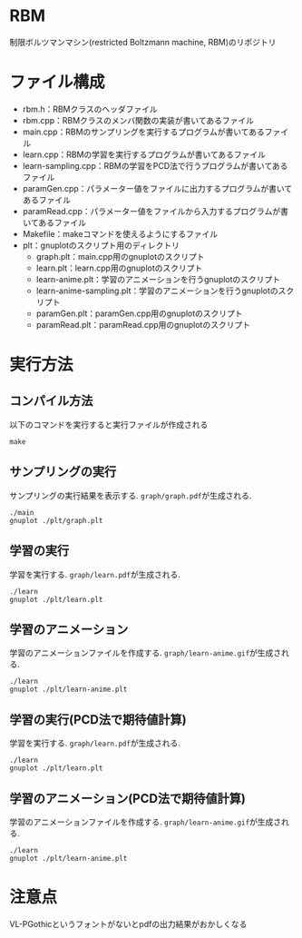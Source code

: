 # RBM
制限ボルツマンマシン(restricted Boltzmann machine, RBM)のリポジトリ

# ファイル構成
- rbm.h：RBMクラスのヘッダファイル
- rbm.cpp：RBMクラスのメンバ関数の実装が書いてあるファイル
- main.cpp：RBMのサンプリングを実行するプログラムが書いてあるファイル
- learn.cpp：RBMの学習を実行するプログラムが書いてあるファイル
- learn-sampling.cpp：RBMの学習をPCD法で行うプログラムが書いてあるファイル
- paramGen.cpp：パラメーター値をファイルに出力するプログラムが書いてあるファイル
- paramRead.cpp：パラメーター値をファイルから入力するプログラムが書いてあるファイル
- Makefile：makeコマンドを使えるようにするファイル
- plt：gnuplotのスクリプト用のディレクトリ
    - graph.plt：main.cpp用のgnuplotのスクリプト
    - learn.plt：learn.cpp用のgnuplotのスクリプト
    - learn-anime.plt：学習のアニメーションを行うgnuplotのスクリプト
    - learn-anime-sampling.plt：学習のアニメーションを行うgnuplotのスクリプト
    - paramGen.plt：paramGen.cpp用のgnuplotのスクリプト
    - paramRead.plt：paramRead.cpp用のgnuplotのスクリプト

# 実行方法

## コンパイル方法
以下のコマンドを実行すると実行ファイルが作成される
```shell
make
```

## サンプリングの実行
サンプリングの実行結果を表示する. `graph/graph.pdf`が生成される. 
```shell
./main
gnuplot ./plt/graph.plt
```

## 学習の実行
学習を実行する. `graph/learn.pdf`が生成される. 
```shell
./learn
gnuplot ./plt/learn.plt
```

## 学習のアニメーション
学習のアニメーションファイルを作成する. `graph/learn-anime.gif`が生成される. 
```shell
./learn
gnuplot ./plt/learn-anime.plt
```

## 学習の実行(PCD法で期待値計算)
学習を実行する. `graph/learn.pdf`が生成される. 
```shell
./learn
gnuplot ./plt/learn.plt
```

## 学習のアニメーション(PCD法で期待値計算)
学習のアニメーションファイルを作成する. `graph/learn-anime.gif`が生成される. 
```shell
./learn
gnuplot ./plt/learn-anime.plt
```


# 注意点
VL-PGothicというフォントがないとpdfの出力結果がおかしくなる
